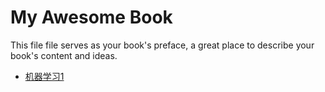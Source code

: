 # My Awesome Book

This file file serves as your book's preface, a great place to describe your book's content and ideas.



* [机器学习1](/ji-qi-xue-xi-1.md)



